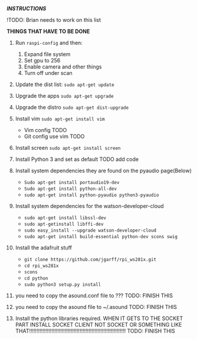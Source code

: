 ***INSTRUCTIONS***


!TODO: Brian needs to work on this list


**THINGS THAT HAVE TO BE DONE**
1. Run `raspi-config` and then:
    1. Expand file system
    2. Set gpu to 256
    3. Enable camera and other things
    4. Turn off under scan

2. Update the dist list: `sudo apt-get update`
3. Upgrade the apps `sudo apt-get upgrade`
4. Upgrade the distro `sudo apt-get dist-upgrade`

5. Install vim `sudo apt-get install vim`
    * Vim config TODO
    * Git config use vim TODO

6. Install screen `sudo apt-get install screen`

7. Install Python 3 and set as default TODO add code
8. Install system dependencies they are found on the pyaudio page(Below)
    * `Sudo apt-get install portaudio19-dev`
    * `Sudo apt-get install python-all-dev`
    * `sudo apt-get install python-pyaudio python3-pyaudio`

9. Install system dependencies for the watson-developer-cloud
    * `sudo apt-get install libssl-dev`
    * `sudo apt-getinstall libffi-dev`
    * `sudo easy_install --upgrade watson-developer-cloud`
    * `sudo apt-get install build-essential python-dev scons swig`

10. Install the adafruit stuff  
    * `git clone https://github.com/jgarff/rpi_ws281x.git`
    * `cd rpi_ws281x`
    * `scons`
    * `cd python`
    * `sudo python3 setup.py install`

11. you need to copy the asound.conf file to ??? TODO: FINISH THIS
12. you need to copy the asound file to ~/.asound TODO: FINISH THIS

13. Install the python libraries required.
    WHEN IT GETS TO THE SOCKET PART INSTALL SOCKET CLIENT NOT SOCKET OR SOMETHING LIKE THAT!!!!!!!!!!!!!!!!!!!!!!!!!!!!!!!!!!!!!!!!!!!!!!!!!!!!!!!!!!!!!!!!!  TODO: FINISH THIS
